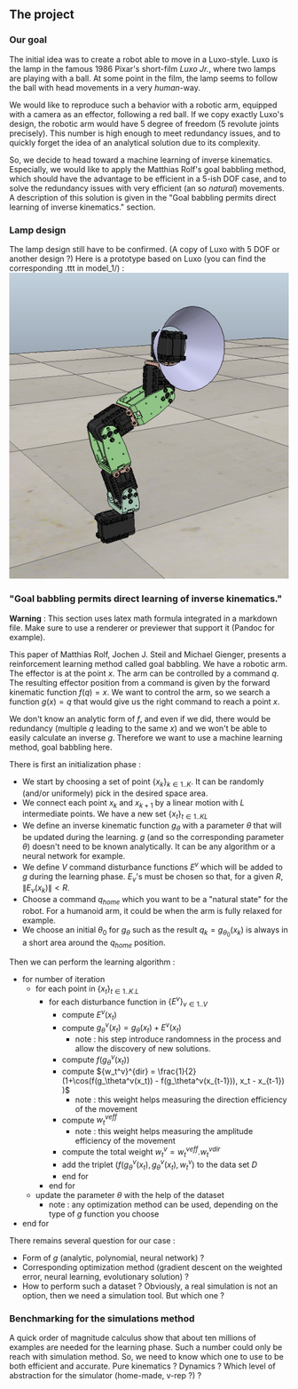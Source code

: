 ## The project
### Our goal
The initial idea was to create a robot able to move in a Luxo-style. Luxo is
the lamp in the famous 1986 Pixar's short-film *Luxo Jr.*, where two lamps
are playing with a ball. At some point in the film, the lamp seems to follow
the ball with head movements in a very *human*-way.

We would like to reproduce such a behavior with a robotic arm, equipped with a
camera as an effector, following a red ball. If we copy exactly Luxo's design,
the robotic arm would have 5 degree of freedom (5 revolute joints precisely).
This number is high enough to meet redundancy issues, and to quickly forget the
idea of an analytical solution due to its complexity.

So, we decide to head toward a machine learning of inverse kinematics.
Especially, we would like to apply the Matthias Rolf's goal babbling method,
which should have the advantage to be efficient in a 5-ish DOF case, and to
solve the redundancy issues with very efficient (an so *natural*) movements.
A description of this solution is given in the "Goal babbling permits direct
learning of inverse kinematics." section.


### Lamp design
The lamp design still have to be confirmed. (A copy of Luxo with 5 DOF or
another design ?)
Here is a prototype based on Luxo (you can find the corresponding .ttt in
model_1/) :
![Design of Luxo_1](design_luxo_1.png)

### "Goal babbling permits direct learning of inverse kinematics."
**Warning** : This section uses latex math formula integrated in a markdown
file. Make sure to use a renderer or previewer that support it (Pandoc for
  example).

This paper of Matthias Rolf, Jochen J. Steil and Michael Gienger, presents a
reinforcement learning method called goal babbling.
We have a robotic arm. The effector is at the point $x$. The arm can be
controlled by a command $q$. The resulting effector position from a command
is given by the forward kinematic function $f(q)=x$. We want to control
the arm, so we search a function $g(x)=q$ that would give us the right
command to reach a point $x$.

We don't know an analytic form of $f$, and even if we did, there would be
redundancy (multiple $q$ leading to the same $x$) and we won't be able to
easily calculate an inverse $g$. Therefore we want to use a machine learning
method, goal babbling here.

There is first an initialization phase :
* We start by choosing a set of point $\{x_k\}_{k\in 1..K}$. It can be
randomly (and/or uniformely) pick in the desired space area.
* We connect each point $x_k$ and $x_{k+1}$ by a linear motion with $L$
intermediate points. We have a new set $\{x_t\}_{t\in 1..KL}$
* We define an inverse kinematic function $g_\theta$ with a parameter
$\theta$ that will be updated during the learning. $g$ (and so the
corresponding parameter $\theta$) doesn't need to be known analytically. It can
be any algorithm or a neural network for example.
* We define $V$ command disturbance functions $E^v$ which will be added to $g$
during the learning phase. $E_v$'s must be chosen so that, for a given $R$,
$\|E_v(x_k)\|<R$.
* Choose a command $q_{home}$ which you want to be a "natural state" for the
robot. For a humanoid arm, it could be when the arm is fully relaxed for
example.
* We choose an initial $\theta_0$ for $g_\theta$ such as the result
$q_k=g_{\theta_0}(x_k)$ is always in a short area around the $q_{home}$
position.

Then we can perform the learning algorithm :

* for number of iteration
  * for each point in $\{x_t\}_{t\in 1..K.L}$
    * for each disturbance function in $\{E^v\}_{v\in 1..V}$
      * compute $E^v(x_t)$
      * compute $g_\theta^v(x_t) = g_\theta(x_t) + E^v(x_t)$
        * note : his step introduce randomness in the process and allow the
          discovery of new solutions.
      * compute $f(g_\theta^v(x_t))$
      * compute ${w_t^v}^{dir} = \frac{1}{2} (1+\cos(f(g_\theta^v(x_t)) -
        f(g_\theta^v(x_{t-1})), x_t - x_{t-1}) )$
        * note : this weight helps measuring the direction efficiency of the movement
      * compute ${w_t^v}^{eff}$
        * note : this weight helps measuring the amplitude efficiency of the movement
      * compute the total weight $w_t^v = {w_t^v}^{eff}.{w_t^v}^{dir}$
      * add the triplet $(f(g_\theta^v(x_t), g_\theta^v(x_t), w_t^v)$ to
        the data set $D$
      * end for
    * end for
  * update the parameter $\theta$ with the help of the dataset
    * note : any optimization method can be used, depending on the type of $g$
      function you choose
* end for


There remains several question for our case :
* Form of $g$ (analytic, polynomial, neural network) ?
* Corresponding optimization method (gradient descent on the weighted error,
neural learning, evolutionary solution) ?
* How to perform such a dataset ? Obviously, a real simulation is not an
  option, then we need a simulation tool. But which one ?

### Benchmarking for the simulations method
A quick order of magnitude calculus show that about ten millions of examples
are needed for the learning phase. Such a number could only be reach with
simulation method. So, we need to know which one to use to be both efficient
and accurate. Pure kinematics ? Dynamics ? Which level of abstraction for the
simulator (home-made, v-rep ?) ?
